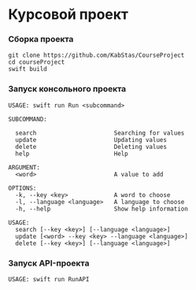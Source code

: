 # Курсовой проект

### Сборка проекта
> 
    git clone https://github.com/KabStas/CourseProject
    cd courseProject
    swift build 

### Запуск консольного проекта
> 
    
    USAGE: swift run Run <subcommand>
    
    SUBCOMMAND:

      search                      Searching for values
      update                      Updating values
      delete                      Deleting values
      help                        Help
       
    ARGUMENT:
      <word>                      A value to add
        
    OPTIONS:
      -k, --key <key>             A word to choose
      -l, --language <language>   A language to choose
      -h, --help                  Show help information  
    
    USAGE: 
      search [--key <key>] [--language <language>]
      update [<word> --key <key> --language <language>]
      delete [--key <key>] [--language <language>]
      
### Запуск API-проекта
> 
    USAGE: swift run RunAPI
